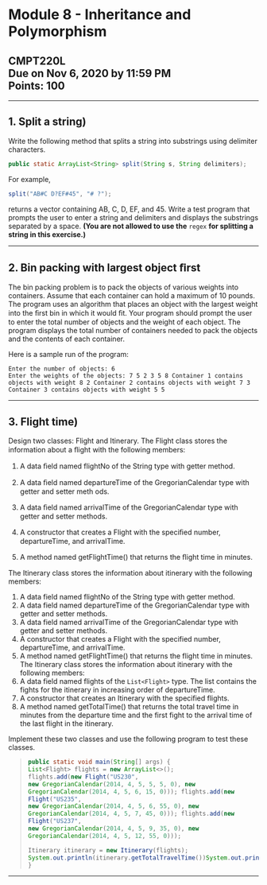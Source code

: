# Module 8 - Inheritance and Polymorphism
CMPT220L\
Due on Nov 6, 2020 by 11:59 PM\
Points: 100
---

---
## 1. Split a string)
Write the following method that splits a string
into substrings using delimiter characters.

```java
public static ArrayList<String> split(String s, String delimiters);
```

For example, 
```java
split("AB#C D?EF#45", "# ?");
```
returns a vector
containing AB, C, D, EF, and 45. Write a test program that prompts the
user to enter a string and delimiters and displays the substrings
separated by a space. **(You are not allowed to use the** ```regex``` **for
splitting a string in this exercise.)**

---
## 2. Bin packing with largest object ﬁrst
The bin packing problem
is to pack the objects of various weights into containers. Assume that
each container can hold a maximum of 10 pounds. The program uses an
algorithm that places an object with the largest weight into the ﬁrst
bin in which it would ﬁt. Your program should prompt the user to enter
the total number of objects and the weight of each object. The program
displays the total number of containers needed to pack the objects and
the contents of each container. 

Here is a sample run of the program:
```
Enter the number of objects: 6
Enter the weights of the objects: 7 5 2 3 5 8 Container 1 contains
objects with weight 8 2 Container 2 contains objects with weight 7 3
Container 3 contains objects with weight 5 5
```
---
## 3. Flight time)
Design two classes: Flight and Itinerary. The
Flight class stores the information about a ﬂight with the following members:

1. A data ﬁeld named flightNo of the String type with getter method.
2. A data ﬁeld named departureTime of the GregorianCalendar type with getter and setter meth ods.
3.  A data ﬁeld named arrivalTime of the GregorianCalendar type with getter and setter methods.
4. A constructor that creates a Flight with the speciﬁed number,
departureTime, and arrivalTime.

5. A method named getFlightTime() that returns the ﬂight time in
minutes.


The Itinerary class stores the information about itinerary with the
following members:

1. A data field named flightNo of the String type with getter method.
2. A data field named departureTime of the GregorianCalendar type with getter and setter methods.
3. A data field named arrivalTime of the GregorianCalendar type with getter and setter methods.
4. A constructor that creates a Flight with the specified number, departureTime, and arrivalTime.
5. A method named getFlightTime() that returns the flight time in minutes.
The Itinerary class stores the information about itinerary with the following members:
6. A data field named flights of the ```List<Flight>``` type. The list contains the fights for the
itinerary in increasing order of departureTime.
7. A constructor that creates an Itinerary with the specified flights.
8. A method named getTotalTime() that returns the total travel time in minutes from the departure
time and the first fight to the arrival time of the last flight in the itinerary.

Implement these two classes and use the following program to test these classes.

>```java 
>public static void main(String[] args) {
> List<Flight> flights = new ArrayList<>();
> flights.add(new Flight("US230",
> new GregorianCalendar(2014, 4, 5, 5, 5, 0), new
> GregorianCalendar(2014, 4, 5, 6, 15, 0))); flights.add(new
> Flight("US235",
> new GregorianCalendar(2014, 4, 5, 6, 55, 0), new
> GregorianCalendar(2014, 4, 5, 7, 45, 0))); flights.add(new
> Flight("US237",
> new GregorianCalendar(2014, 4, 5, 9, 35, 0), new
> GregorianCalendar(2014, 4, 5, 12, 55, 0)));
>
> Itinerary itinerary = new Itinerary(flights);
> System.out.println(itinerary.getTotalTravelTime())System.out.println(itinerary.getTotalFlightTime());
> }
>```
---

